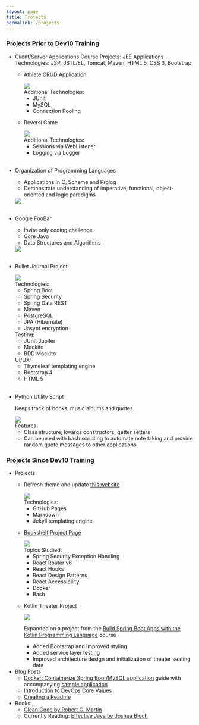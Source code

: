 ```yaml
---
layout: page
title: Projects
permalink: /projects
---
```


<div class="row justify-content-between">
<div class="col">
<h3>Projects Prior to Dev10 Training</h3>
<ul>
  <li>
    Client/Server Applications Course Projects: JEE Applications<br />
    Technologies: JSP, JSTL/EL, Tomcat, Maven, HTML 5, CSS 3, Bootstrap
    <ul>
      <li><p>Athlete CRUD Application</p>
        <div>
          <a href="https://github.com/oneexists/FOAM"><img src="https://gh-card.dev/repos/oneexists/FOAM.svg"></a>
        </div>
        Additional Technologies:
        <ul>
          <li>JUnit</li>
          <li>MySQL</li>
          <li>Connection Pooling</li>
        </ul>
      </li>
      <li><p>Reversi Game</p>
        <div>
          <a href="https://github.com/oneexists/reversi"><img src="https://gh-card.dev/repos/oneexists/reversi.svg"></a>
        </div>
        Additional Technologies:
        <ul>
          <li>Sessions via WebListener</li>
          <li>Logging via Logger</li>
        </ul>
      </li>
    </ul>
  </li>

  <br />
  <li>
    <p>Organization of Programming Languages</p>
    <ul>
      <li>Applications in C, Scheme and Prolog</li>
      <li>Demonstrate understanding of imperative, functional, object-oriented and logic paradigms</li>
    </ul>
    <div>
      <a href="https://github.com/oneexists/ProgrammingLanguages"><img src="https://gh-card.dev/repos/oneexists/ProgrammingLanguages.svg"></a>
    </div>
  </li>

  <br />
  <li>
    <p>Google FooBar</p>
    <ul>
      <li>Invite only coding challenge</li>
      <li>Core Java</li>
      <li>Data Structures and Algorithms</li>
    </ul>
    <div>
      <a href="https://github.com/oneexists/FooBar"><img src="https://gh-card.dev/repos/oneexists/FooBar.svg"></a>
    </div>
  </li>

  <br />
  <li>
    <p>Bullet Journal Project</p>
    <div>
      <a href="https://github.com/oneexists/BulletJournal"><img src="https://gh-card.dev/repos/oneexists/BulletJournal.svg"></a>
    </div>
    Technologies:
    <ul>
      <li>Spring Boot</li>
      <li>Spring Security</li>
      <li>Spring Data REST</li>
      <li>Maven</li>
      <li>PostgreSQL</li>
      <li>JPA (Hibernate)</li>
      <li>Jasypt encryption</li>
    </ul>
    Testing:
    <ul>
      <li>JUnit Jupiter</li>
      <li>Mockito</li>
      <li>BDD Mockito</li>
    </ul>
    UI/UX:
    <ul>
      <li>Thymeleaf templating engine</li>
      <li>Bootstrap 4</li>
      <li>HTML 5</li>
    </ul>
  </li>

  <br />
  <li>
    <p>Python Utility Script</p>
    <p>Keeps track of books, music albums and quotes.</p>
    <div>
      <a href="https://github.com/oneexists/pyutil"><img src="https://gh-card.dev/repos/oneexists/pyutil.svg"></a>
    </div>
    Features:
    <ul>
      <li>Class structure, kwargs constructors, getter setters</li>
      <li>Can be used with bash scripting to automate note taking and provide random quote messages to other applications</li>
    </ul>
  </li>
</ul>

<h3>Projects Since Dev10 Training</h3>
<ul>
  <li>Projects
    <ul>
        <li>
          <p>Refresh theme and update <a href="https://github.com/oneexists/oneexists.github.io">this website</a></p>
          <div>
            <a href="https://github.com/oneexists/oneexists.github.io"><img src="https://gh-card.dev/repos/oneexists/oneexists.github.io.svg"></a>
          </div>
          Technologies:
          <ul>
            <li>GitHub Pages</li>
            <li>Markdown</li>
            <li>Jekyll templating engine</li>
          </ul>
        </li>
        <li>
          <p><a href="https://oneexists.github.io/bookshelf-project">Bookshelf Project Page</a></p>
          <div>
            <a href="https://github.com/oneexists/Bookshelf"><img src="https://gh-card.dev/repos/oneexists/Bookshelf.svg"></a>
          </div>
          Topics Studied:
          <ul>
            <li>Spring Security Exception Handling</li>
            <li>React Router v6</li>
            <li>React Hooks</li>
            <li>React Design Patterns</li>
            <li>React Accessibility</li>
            <li>Docker</li>
            <li>Bash</li>
          </ul>
        </li>
        <li>
          <p>Kotlin Theater Project</p>
          <div>
            <a href="https://github.com/oneexists/kotlin-theater"><img src="https://gh-card.dev/repos/oneexists/kotlin-theater.svg"></a>
          </div>
          <p>Expanded on a project from the <a href="https://www.linkedin.com/learning/build-spring-boot-apps-with-the-kotlin-programming-language">Build Spring Boot Apps with the Kotlin Programming Language</a> course</p>
          <ul>
            <li>Added Bootstrap and improved styling</li>
            <li>Added service layer testing</li>
            <li>Improved architecture design and initialization of theater seating data</li>
          </ul>
        </li>
    </ul>
  </li>

  <li>Blog Posts
    <ul>
      <li>
        <a href="https://oneexists.github.io/containerize-api">Docker: Containerize Spring Boot/MySQL application</a> guide with accompanying <a href="https://github.com/oneexists/containers">sample application</a>
      </li>
      <li>
        <a href="https://oneexists.github.io/devops-values">Introduction to DevOps Core Values</a>
      </li>
      <li>
        <a href="https://oneexists.github.io/creating-a-readme">Creating a Readme</a>
      </li>
    </ul>
  </li>

  <li>Books:
    <ul>
      <li><a href="https://www.goodreads.com/book/show/3735293-clean-code">Clean Code by Robert C. Martin</a></li>
      <li>Currently Reading: <a href="https://www.goodreads.com/book/show/34927404-effective-java">Effective Java by Joshua Bloch</a></li>
    </ul>
  </li>
</ul>
</div>
</div>
